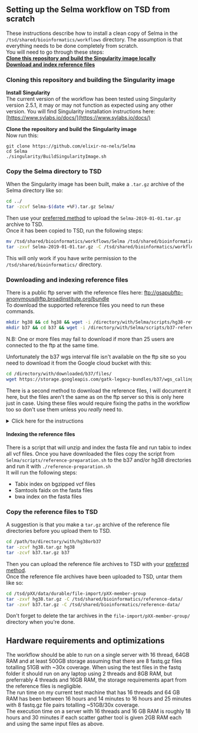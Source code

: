 ## Setting up the Selma workflow on TSD from scratch
These instructions describe how to install a clean copy of Selma in the `/tsd/shared/bioinformatics/workflows` directory. The assumption is that everything needs to be done completely from scratch.  
You will need to go through these steps:  
**[Clone this repository and build the Singularity image locally](file:///home/oskar/01-workspace/04-pipelines/Selma/docs/developer-instructions.html#cloning-this-repository-and-building-the-singularity-image)**  
**[Download and index reference files](file:///home/oskar/01-workspace/04-pipelines/Selma/docs/developer-instructions.html#downloading-and-indexing-reference-files)**  

### Cloning this repository and building the Singularity image
**Install Singularity**  
The current version of the workflow has been tested using Singularity version 2.5.1, it may or may not function as expected using any other version. You will find Singularity installation instructions here: [https://www.sylabs.io/docs/](https://www.sylabs.io/docs/)  

**Clone the repository and build the Singularity image**  
Now run this:
```
git clone https://github.com/elixir-no-nels/Selma
cd Selma
./singularity/BuildSingularityImage.sh
```

### Copy the Selma directory to TSD
When the Singularity image has been built, make a `.tar.gz` archive of the Selma directory like so:
```bash
cd ../
tar -zcvf Selma-$(date +%F).tar.gz Selma/
```
Then use your [preferred method](https://www.uio.no/english/services/it/research/sensitive-data/use-tsd/import-export/) to upload the `Selma-2019-01-01.tar.gz` archive to TSD.  
Once it has been copied to TSD, run the following steps:  
```bash
mv /tsd/shared/bioinformatics/workflows/Selma /tsd/shared/bioinformatics/workflows/Selma_backup
tar -zxvf Selma-2019-01-01.tar.gz -C /tsd/shared/bioinformatics/workflows/
```
This will only work if you have write permission to the `/tsd/shared/bioinformatics/` directory.
### Downloading and indexing reference files  
There is a public ftp server with the reference files here: [ftp://gsapubftp-anonymous@ftp.broadinstitute.org/bundle](ftp://gsapubftp-anonymous@ftp.broadinstitute.org/bundle)  
To download the supported reference files you need to run these commands.  

```bash
mkdir hg38 && cd hg38 && wget -i /directory/with/Selma/scripts/hg38-reference-dl-list
mkdir b37 && cd b37 && wget -i /directory/with/Selma/scripts/b37-reference-dl-list
```
N.B: One or more files may fail to download if more than 25 users are connected to the ftp at the same time.

Unfortunately the b37 wgs interval file isn't available on the ftp site so you need to download it from the Google cloud bucket with this:
```bash
cd /directory/with/downloaded/b37/files/
wget https://storage.googleapis.com/gatk-legacy-bundles/b37/wgs_calling_regions.v1.interval_list
```

There is a second method to download the reference files, I will document it here, but the files aren't the same as on the ftp server so this is only here just in case. Using these files would require fixing the paths in the workflow too so don't use them unless you _really_ need to.  
<details><summary>Click here for the instructions</summary>
<p>
The files are hosted in Google buckets here: [b37](https://console.cloud.google.com/storage/browser/gatk-legacy-bundles/b37/) and here [hg38](https://console.cloud.google.com/storage/browser/genomics-public-data/resources/broad/hg38/v0/)  
A Google account is necessary to browse the file buckets, but you can still download them with gsutils without having a Google account.  
The current Selma version uses the ftp hosted reference files, and a difference between the two is that e.g `dbsnp_146.vcf` is **not** available in the hg38 version hosted on Google, maybe this will change, or maybe one day Selma will use another dbsnp.vcf version, but until then this why you need to download the ftp hosted reference files.
So, just in case this becomes relevant in the future; To download all reference files in one go you should use `gsutils`. Either install it following the appropriate instructions [here](https://cloud.google.com/storage/docs/gsutil_install) or use docker like this:  
For b37 do:
```bash
docker run --rm -ti -v $(pwd):/data -w /data google/cloud-sdk:latest gsutil -m cp -r gs://gatk-legacy-bundles/b37 .
```
And for hg38 do:
```bash
docker run --rm -ti -v $(pwd):/data -w /data google/cloud-sdk:latest gsutil -m cp -r gs://genomics-public-data/resources/broad/hg38/v0/ .
mv v0 hg38
```

If you use this docker method you need to run `sudo chown -R username:username b37orhg38` to get ownership of the files.

</p>
</details>

#### Indexing the reference files
There is a script that will unzip and index the fasta file and run tabix to index all vcf files.
Once you have downloaded the files copy the script from `Selma/scripts/reference-preparation.sh` to the b37 and/or hg38 directories and run it with `./reference-preparation.sh`  
It will run the following steps:  
  * Tabix index on bgzipped vcf files  
  * Samtools faidx on the fasta files  
  * bwa index on the fasta files  

### Copy the reference files to TSD
A suggestion is that you make a `tar.gz` archive of the reference file directories before you upload them to TSD.
```bash
cd /path/to/directory/with/hg38orb37
tar -zcvf hg38.tar.gz hg38
tar -zcvf b37.tar.gz b37
```
Then you can upload the reference file archives to TSD with your [preferred method](https://www.uio.no/english/services/it/research/sensitive-data/use-tsd/import-export/).  
Once the reference file archives have been uploaded to TSD, untar them like so:
```bash
cd /tsd/pXX/data/durable/file-import/pXX-member-group
tar -zxvf hg38.tar.gz -C /tsd/shared/bioinformatics/reference-data/
tar -zxvf b37.tar.gz -C /tsd/shared/bioinformatics/reference-data/
```
Don't forget to delete the tar archives in the `file-import/pXX-member-group/` directory when you're done. 

## Hardware requirements and optimizations  
The workflow should be able to run on a single server with 16 thread, 64GB RAM and at least 500GB storage assuming that there are 8 fastq.gz files totalling 51GB with ~30x coverage. When using the test files in the fastq folder it should run on any laptop using 2 threads and 8GB RAM, but preferrably 4 threads and 16GB RAM, the storage requirements apart from the reference files is negligible.  
The run time on my current test machine that has 16 threads and 64 GB RAM has been between 16 hours and 14 minutes to 16 hours and 25 minutes with 8 fastq.gz file pairs totalling ~51GB/30x coverage.  
The execution time on a server with 16 threads and 16 GB RAM is roughly 18 hours and 30 minutes if each scatter gather tool is given 2GB RAM each and using the same input files as above.  
